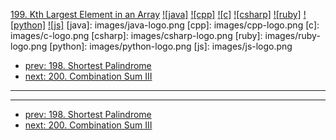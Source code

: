 [199. Kth Largest Element in an Array](https://leetcode.com/problems/kth-largest-element-in-an-array/)
[![java]](https://github.com/leetcode-study-group/leetcode-java-solutions/blob/master/199-kth-largest-element-in-an-array.md)
[![cpp]](https://github.com/leetcode-study-group/leetcode-cpp-solutions/blob/master/199-kth-largest-element-in-an-array.md)
[![c]](https://github.com/leetcode-study-group/leetcode-c-solutions/blob/master/199-kth-largest-element-in-an-array.md)
[![csharp]](https://github.com/leetcode-study-group/leetcode-csharp-solutions/blob/master/199-kth-largest-element-in-an-array.md)
[![ruby]](https://github.com/leetcode-study-group/leetcode-ruby-solutions/blob/master/199-kth-largest-element-in-an-array.md)
[![python]](https://github.com/leetcode-study-group/leetcode-python-solutions/blob/master/199-kth-largest-element-in-an-array.md)
[![js]](https://github.com/leetcode-study-group/leetcode-js-solutions/blob/master/199-kth-largest-element-in-an-array.md)
[java]: images/java-logo.png
[cpp]: images/cpp-logo.png
[c]: images/c-logo.png
[csharp]: images/csharp-logo.png
[ruby]: images/ruby-logo.png
[python]: images/python-logo.png
[js]: images/js-logo.png

- [prev: 198. Shortest Palindrome](198-shortest-palindrome.md)
- [next: 200. Combination Sum III](200-combination-sum-iii.md)

---


---

- [prev: 198. Shortest Palindrome](198-shortest-palindrome.md)
- [next: 200. Combination Sum III](200-combination-sum-iii.md)
